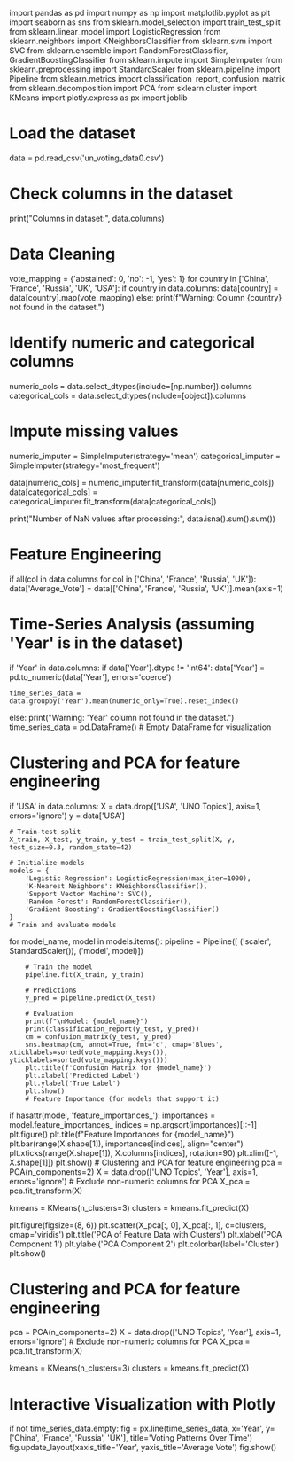 import pandas as pd
import numpy as np
import matplotlib.pyplot as plt
import seaborn as sns
from sklearn.model_selection import train_test_split
from sklearn.linear_model import LogisticRegression
from sklearn.neighbors import KNeighborsClassifier
from sklearn.svm import SVC
from sklearn.ensemble import RandomForestClassifier, GradientBoostingClassifier
from sklearn.impute import SimpleImputer
from sklearn.preprocessing import StandardScaler
from sklearn.pipeline import Pipeline
from sklearn.metrics import classification_report, confusion_matrix
from sklearn.decomposition import PCA
from sklearn.cluster import KMeans
import plotly.express as px
import joblib
# Load the dataset
data = pd.read_csv('un_voting_data0.csv')

# Check columns in the dataset
print("Columns in dataset:", data.columns)
# Data Cleaning
vote_mapping = {'abstained': 0, 'no': -1, 'yes': 1}
for country in ['China', 'France', 'Russia', 'UK', 'USA']:
    if country in data.columns:
        data[country] = data[country].map(vote_mapping)
    else:
        print(f"Warning: Column {country} not found in the dataset.")
# Identify numeric and categorical columns
numeric_cols = data.select_dtypes(include=[np.number]).columns
categorical_cols = data.select_dtypes(include=[object]).columns

# Impute missing values
numeric_imputer = SimpleImputer(strategy='mean')
categorical_imputer = SimpleImputer(strategy='most_frequent')

data[numeric_cols] = numeric_imputer.fit_transform(data[numeric_cols])
data[categorical_cols] = categorical_imputer.fit_transform(data[categorical_cols])

print("Number of NaN values after processing:", data.isna().sum().sum())
# Feature Engineering
if all(col in data.columns for col in ['China', 'France', 'Russia', 'UK']):
    data['Average_Vote'] = data[['China', 'France', 'Russia', 'UK']].mean(axis=1)

# Time-Series Analysis (assuming 'Year' is in the dataset)
if 'Year' in data.columns:
    if data['Year'].dtype != 'int64':
        data['Year'] = pd.to_numeric(data['Year'], errors='coerce')

    time_series_data = data.groupby('Year').mean(numeric_only=True).reset_index()
else:
    print("Warning: 'Year' column not found in the dataset.")
    time_series_data = pd.DataFrame()  # Empty DataFrame for visualization
# Clustering and PCA for feature engineering
if 'USA' in data.columns:
    X = data.drop(['USA', 'UNO Topics'], axis=1, errors='ignore')
    y = data['USA']

    # Train-test split
    X_train, X_test, y_train, y_test = train_test_split(X, y, test_size=0.3, random_state=42)

    # Initialize models
    models = {
        'Logistic Regression': LogisticRegression(max_iter=1000),
        'K-Nearest Neighbors': KNeighborsClassifier(),
        'Support Vector Machine': SVC(),
        'Random Forest': RandomForestClassifier(),
        'Gradient Boosting': GradientBoostingClassifier()
    }
    # Train and evaluate models
for model_name, model in models.items():
        pipeline = Pipeline([
('scaler', StandardScaler()),
('model', model)])
       
        # Train the model
        pipeline.fit(X_train, y_train)
       
        # Predictions
        y_pred = pipeline.predict(X_test)
       
        # Evaluation
        print(f"\nModel: {model_name}")
        print(classification_report(y_test, y_pred))
        cm = confusion_matrix(y_test, y_pred)
        sns.heatmap(cm, annot=True, fmt='d', cmap='Blues', xticklabels=sorted(vote_mapping.keys()), yticklabels=sorted(vote_mapping.keys()))
        plt.title(f'Confusion Matrix for {model_name}')
        plt.xlabel('Predicted Label')
        plt.ylabel('True Label')
        plt.show()
        # Feature Importance (for models that support it)
if hasattr(model, 'feature_importances_'):
            importances = model.feature_importances_
            indices = np.argsort(importances)[::-1]
            plt.figure()
            plt.title(f"Feature Importances for {model_name}")
            plt.bar(range(X.shape[1]), importances[indices], align="center")
            plt.xticks(range(X.shape[1]), X.columns[indices], rotation=90)
            plt.xlim([-1, X.shape[1]])
            plt.show()
            # Clustering and PCA for feature engineering
pca = PCA(n_components=2)
X = data.drop(['UNO Topics', 'Year'], axis=1, errors='ignore')  # Exclude non-numeric columns for PCA
X_pca = pca.fit_transform(X)

kmeans = KMeans(n_clusters=3)
clusters = kmeans.fit_predict(X)

plt.figure(figsize=(8, 6))
plt.scatter(X_pca[:, 0], X_pca[:, 1], c=clusters, cmap='viridis')
plt.title('PCA of Feature Data with Clusters')
plt.xlabel('PCA Component 1')
plt.ylabel('PCA Component 2')
plt.colorbar(label='Cluster')
plt.show()
# Clustering and PCA for feature engineering
pca = PCA(n_components=2)
X = data.drop(['UNO Topics', 'Year'], axis=1, errors='ignore')  # Exclude non-numeric columns for PCA
X_pca = pca.fit_transform(X)

kmeans = KMeans(n_clusters=3)
clusters = kmeans.fit_predict(X)
# Interactive Visualization with Plotly
if not time_series_data.empty:
    fig = px.line(time_series_data, x='Year', y=['China', 'France', 'Russia', 'UK'], title='Voting Patterns Over Time')
    fig.update_layout(xaxis_title='Year', yaxis_title='Average Vote')
    fig.show()
        
